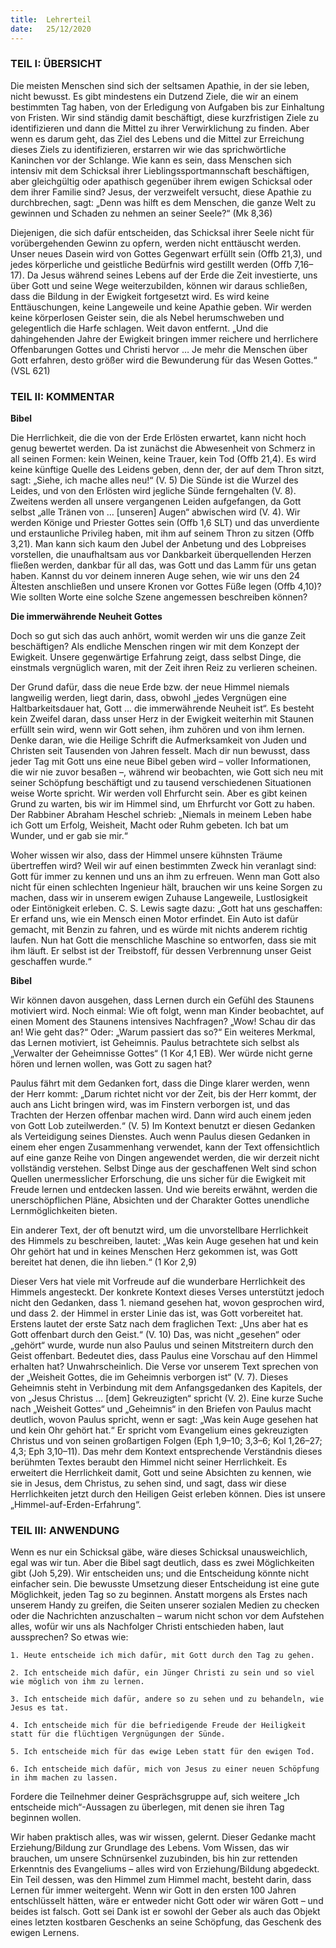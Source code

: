 ```yaml
---
title:  Lehrerteil
date:   25/12/2020
---
```


### TEIL I: ÜBERSICHT

Die meisten Menschen sind sich der seltsamen Apathie, in der sie leben, nicht bewusst. Es gibt mindestens ein Dutzend Ziele, die wir an einem bestimmten Tag haben, von der Erledigung von Aufgaben bis zur Einhaltung von Fristen. Wir sind ständig damit beschäftigt, diese kurzfristigen Ziele zu identifizieren und dann die Mittel zu ihrer Verwirklichung zu finden. Aber wenn es darum geht, das Ziel des Lebens und die Mittel zur Erreichung dieses Ziels zu identifizieren, erstarren wir wie das sprichwörtliche Kaninchen vor der Schlange. Wie kann es sein, dass Menschen sich intensiv mit dem Schicksal ihrer Lieblingssportmannschaft beschäftigen, aber gleichgültig oder apathisch gegenüber ihrem ewigen Schicksal oder dem ihrer Familie sind? Jesus, der verzweifelt versucht, diese Apathie zu durchbrechen, sagt: „Denn was hilft es dem Menschen, die ganze Welt zu gewinnen und Schaden zu nehmen an seiner Seele?“ (Mk 8,36)

Diejenigen, die sich dafür entscheiden, das Schicksal ihrer Seele nicht für vorübergehenden Gewinn zu opfern, werden nicht enttäuscht werden. Unser neues Dasein wird von Gottes Gegenwart erfüllt sein (Offb 21,3), und jedes körperliche und geistliche Bedürfnis wird gestillt werden (Offb 7,16–17). Da Jesus während seines Lebens auf der Erde die Zeit investierte, uns über Gott und seine Wege weiterzubilden, können wir daraus schließen, dass die Bildung in der Ewigkeit fortgesetzt wird. Es wird keine Enttäuschungen, keine Langeweile und keine Apathie geben. Wir werden keine körperlosen Geister sein, die als Nebel herumschweben und gelegentlich die Harfe schlagen. Weit davon entfernt. „Und die dahingehenden Jahre der Ewigkeit bringen immer reichere und herrlichere Offenbarungen Gottes und Christi hervor … Je mehr die Menschen über Gott erfahren, desto größer wird die Bewunderung für das Wesen Gottes.“ (VSL 621)

### TEIL II: KOMMENTAR

**Bibel**

Die Herrlichkeit, die die von der Erde Erlösten erwartet, kann nicht hoch genug bewertet werden. Da ist zunächst die Abwesenheit von Schmerz in all seinen Formen: kein Weinen, keine Trauer, kein Tod (Offb 21,4). Es wird keine künftige Quelle des Leidens geben, denn der, der auf dem Thron sitzt, sagt: „Siehe, ich mache alles neu!“ (V. 5) Die Sünde ist die Wurzel des Leides, und von den Erlösten wird jegliche Sünde ferngehalten (V. 8). Zweitens werden all unsere vergangenen Leiden aufgefangen, da Gott selbst „alle Tränen von … [unseren] Augen“ abwischen wird (V. 4). Wir werden Könige und Priester Gottes sein (Offb 1,6 SLT) und das unverdiente und erstaunliche Privileg haben, mit ihm auf seinem Thron zu sitzen (Offb 3,21). Man kann sich kaum den Jubel der Anbetung und des Lobpreises vorstellen, die unaufhaltsam aus vor Dankbarkeit überquellenden Herzen fließen werden, dankbar für all das, was Gott und das Lamm für uns getan haben. Kannst du vor deinem inneren Auge sehen, wie wir uns den 24 Ältesten anschließen und unsere Kronen vor Gottes Füße legen (Offb 4,10)? Wie sollten Worte eine solche Szene angemessen beschreiben können?

**Die immerwährende Neuheit Gottes**

Doch so gut sich das auch anhört, womit werden wir uns die ganze Zeit beschäftigen? Als endliche Menschen ringen wir mit dem Konzept der Ewigkeit. Unsere gegenwärtige Erfahrung zeigt, dass selbst Dinge, die einstmals vergnüglich waren, mit der Zeit ihren Reiz zu verlieren scheinen.

Der Grund dafür, dass die neue Erde bzw. der neue Himmel niemals langweilig werden, liegt darin, dass, obwohl „jedes Vergnügen eine Haltbarkeitsdauer hat, Gott … die immerwährende Neuheit ist“. Es besteht kein Zweifel daran, dass unser Herz in der Ewigkeit weiterhin mit Staunen erfüllt sein wird, wenn wir Gott sehen, ihm zuhören und von ihm lernen. Denke daran, wie die Heilige Schrift die Aufmerksamkeit von Juden und Christen seit Tausenden von Jahren fesselt. Mach dir nun bewusst, dass jeder Tag mit Gott uns eine neue Bibel geben wird – voller Informationen, die wir nie zuvor besaßen –, während wir beobachten, wie Gott sich neu mit seiner Schöpfung beschäftigt und zu tausend verschiedenen Situationen weise Worte spricht. Wir werden voll Ehrfurcht sein. Aber es gibt keinen Grund zu warten, bis wir im Himmel sind, um Ehrfurcht vor Gott zu haben. Der Rabbiner Abraham Heschel schrieb: „Niemals in meinem Leben habe ich Gott um Erfolg, Weisheit, Macht oder Ruhm gebeten. Ich bat um Wunder, und er gab sie mir.“

Woher wissen wir also, dass der Himmel unsere kühnsten Träume übertreffen wird? Weil wir auf einen bestimmten Zweck hin veranlagt sind: Gott für immer zu kennen und uns an ihm zu erfreuen. Wenn man Gott also nicht für einen schlechten Ingenieur hält, brauchen wir uns keine Sorgen zu machen, dass wir in unserem ewigen Zuhause Langeweile, Lustlosigkeit oder Eintönigkeit erleben. C. S. Lewis sagte dazu: „Gott hat uns geschaffen: Er erfand uns, wie ein Mensch einen Motor erfindet. Ein Auto ist dafür gemacht, mit Benzin zu fahren, und es würde mit nichts anderem richtig laufen. Nun hat Gott die menschliche Maschine so entworfen, dass sie mit ihm läuft. Er selbst ist der Treibstoff, für dessen Verbrennung unser Geist geschaffen wurde.“

**Bibel**

Wir können davon ausgehen, dass Lernen durch ein Gefühl des Staunens motiviert wird. Noch einmal: Wie oft folgt, wenn man Kinder beobachtet, auf einen Moment des Staunens intensives Nachfragen? „Wow! Schau dir das an! Wie geht das?“ Oder: „Warum passiert das so?“ Ein weiteres Merkmal, das Lernen motiviert, ist Geheimnis. Paulus betrachtete sich selbst als „Verwalter der Geheimnisse Gottes“ (1 Kor 4,1 EB). Wer würde nicht gerne hören und lernen wollen, was Gott zu sagen hat?

Paulus fährt mit dem Gedanken fort, dass die Dinge klarer werden, wenn der Herr kommt: „Darum richtet nicht vor der Zeit, bis der Herr kommt, der auch ans Licht bringen wird, was im Finstern verborgen ist, und das Trachten der Herzen offenbar machen wird. Dann wird auch einem jeden von Gott Lob zuteilwerden.“ (V. 5) Im Kontext benutzt er diesen Gedanken als Verteidigung seines Dienstes. Auch wenn Paulus diesen Gedanken in einem eher engen Zusammenhang verwendet, kann der Text offensichtlich auf eine ganze Reihe von Dingen angewendet werden, die wir derzeit nicht vollständig verstehen. Selbst Dinge aus der geschaffenen Welt sind schon Quellen unermesslicher Erforschung, die uns sicher für die Ewigkeit mit Freude lernen und entdecken lassen. Und wie bereits erwähnt, werden die unerschöpflichen Pläne, Absichten und der Charakter Gottes unendliche Lernmöglichkeiten bieten.

Ein anderer Text, der oft benutzt wird, um die unvorstellbare Herrlichkeit des Himmels zu beschreiben, lautet: „Was kein Auge gesehen hat und kein Ohr gehört hat und in keines Menschen Herz gekommen ist, was Gott bereitet hat denen, die ihn lieben.“ (1 Kor 2,9)

Dieser Vers hat viele mit Vorfreude auf die wunderbare Herrlichkeit des Himmels angesteckt. Der konkrete Kontext dieses Verses unterstützt jedoch nicht den Gedanken, dass 1. niemand gesehen hat, wovon gesprochen wird, und dass 2. der Himmel in erster Linie das ist, was Gott vorbereitet hat. Erstens lautet der erste Satz nach dem fraglichen Text: „Uns aber hat es Gott offenbart durch den Geist.“ (V. 10) Das, was nicht „gesehen“ oder „gehört“ wurde, wurde nun also Paulus und seinen Mitstreitern durch den Geist offenbart. Bedeutet dies, dass Paulus eine Vorschau auf den Himmel erhalten hat? Unwahrscheinlich. Die Verse vor unserem Text sprechen von der „Weisheit Gottes, die im Geheimnis verborgen ist“ (V. 7). Dieses Geheimnis steht in Verbindung mit dem Anfangsgedanken des Kapitels, der von „Jesus Christus … [dem] Gekreuzigten“ spricht (V. 2). Eine kurze Suche nach „Weisheit Gottes“ und „Geheimnis“ in den Briefen von Paulus macht deutlich, wovon Paulus spricht, wenn er sagt: „Was kein Auge gesehen hat und kein Ohr gehört hat.“ Er spricht vom Evangelium eines gekreuzigten Christus und von seinen großartigen Folgen (Eph 1,9–10; 3,3–6; Kol 1,26–27; 4,3; Eph 3,10–11). Das mehr dem Kontext entsprechende Verständnis dieses berühmten Textes beraubt den Himmel nicht seiner Herrlichkeit. Es erweitert die Herrlichkeit damit, Gott und seine Absichten zu kennen, wie sie in Jesus, dem Christus, zu sehen sind, und sagt, dass wir diese Herrlichkeiten jetzt durch den Heiligen Geist erleben können. Dies ist unsere „Himmel-auf-Erden-Erfahrung“.

### TEIL III: ANWENDUNG

Wenn es nur ein Schicksal gäbe, wäre dieses Schicksal unausweichlich, egal was wir tun. Aber die Bibel sagt deutlich, dass es zwei Möglichkeiten gibt (Joh 5,29). Wir entscheiden uns; und die Entscheidung könnte nicht einfacher sein. Die bewusste Umsetzung dieser Entscheidung ist eine gute Möglichkeit, jeden Tag so zu beginnen. Anstatt morgens als Erstes nach unserem Handy zu greifen, die Seiten unserer sozialen Medien zu checken oder die Nachrichten anzuschalten – warum nicht schon vor dem Aufstehen alles, wofür wir uns als Nachfolger Christi entschieden haben, laut aussprechen? So etwas wie:

`1. Heute entscheide ich mich dafür, mit Gott durch den Tag zu gehen.`

`2. Ich entscheide mich dafür, ein Jünger Christi zu sein und so viel wie möglich von ihm zu lernen.`

`3. Ich entscheide mich dafür, andere so zu sehen und zu behandeln, wie Jesus es tat.`

`4. Ich entscheide mich für die befriedigende Freude der Heiligkeit statt für die flüchtigen Vergnügungen der Sünde.`

`5. Ich entscheide mich für das ewige Leben statt für den ewigen Tod.`

`6. Ich entscheide mich dafür, mich von Jesus zu einer neuen Schöpfung in ihm machen zu lassen.`

Fordere die Teilnehmer deiner Gesprächsgruppe auf, sich weitere „Ich entscheide mich“-Aussagen zu überlegen, mit denen sie ihren Tag beginnen wollen.

Wir haben praktisch alles, was wir wissen, gelernt. Dieser Gedanke macht Erziehung/Bildung zur Grundlage des Lebens. Vom Wissen, das wir brauchen, um unsere Schnürsenkel zuzubinden, bis hin zur rettenden Erkenntnis des Evangeliums – alles wird von Erziehung/Bildung abgedeckt. Ein Teil dessen, was den Himmel zum Himmel macht, besteht darin, dass Lernen für immer weitergeht. Wenn wir Gott in den ersten 100 Jahren entschlüsselt hätten, wäre er entweder nicht Gott oder wir wären Gott – und beides ist falsch. Gott sei Dank ist er sowohl der Geber als auch das Objekt eines letzten kostbaren Geschenks an seine Schöpfung, das Geschenk des ewigen Lernens.